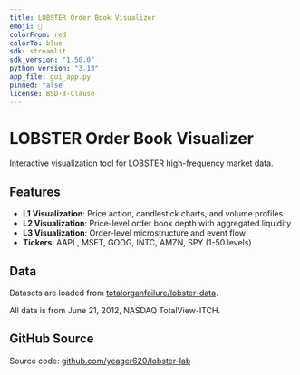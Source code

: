 ```yaml
---
title: LOBSTER Order Book Visualizer
emoji: 🦞
colorFrom: red
colorTo: blue
sdk: streamlit
sdk_version: "1.50.0"
python_version: "3.13"
app_file: gui_app.py
pinned: false
license: BSD-3-Clause
---
```


# LOBSTER Order Book Visualizer

Interactive visualization tool for LOBSTER high-frequency market data.

## Features

- **L1 Visualization**: Price action, candlestick charts, and volume profiles
- **L2 Visualization**: Price-level order book depth with aggregated liquidity
- **L3 Visualization**: Order-level microstructure and event flow
- **Tickers**: AAPL, MSFT, GOOG, INTC, AMZN, SPY (1-50 levels)

## Data

Datasets are loaded from [totalorganfailure/lobster-data](https://huggingface.co/datasets/totalorganfailure/lobster-data).

All data is from June 21, 2012, NASDAQ TotalView-ITCH.

## GitHub Source

Source code: [github.com/yeager620/lobster-lab](https://github.com/yeager620/lobster-lab)
